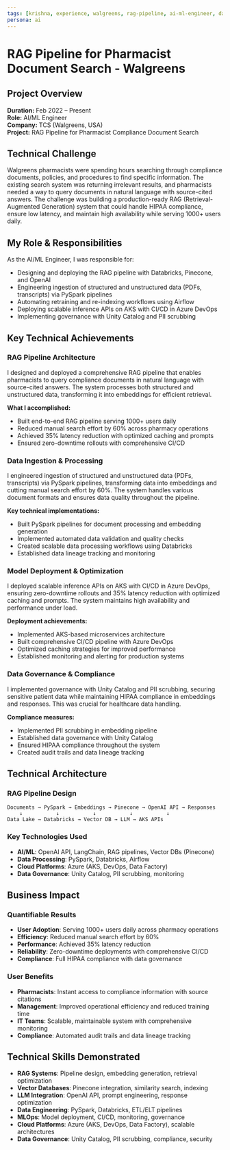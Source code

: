 ```yaml
---
tags: [krishna, experience, walgreens, rag-pipeline, ai-ml-engineer, databricks, pinecone, openai]
persona: ai
---
```


# RAG Pipeline for Pharmacist Document Search - Walgreens

## Project Overview

**Duration:** Feb 2022 – Present  
**Role:** AI/ML Engineer  
**Company:** TCS (Walgreens, USA)  
**Project:** RAG Pipeline for Pharmacist Compliance Document Search

## Technical Challenge

Walgreens pharmacists were spending hours searching through compliance documents, policies, and procedures to find specific information. The existing search system was returning irrelevant results, and pharmacists needed a way to query documents in natural language with source-cited answers. The challenge was building a production-ready RAG (Retrieval-Augmented Generation) system that could handle HIPAA compliance, ensure low latency, and maintain high availability while serving 1000+ users daily.

## My Role & Responsibilities

As the AI/ML Engineer, I was responsible for:
- Designing and deploying the RAG pipeline with Databricks, Pinecone, and OpenAI
- Engineering ingestion of structured and unstructured data (PDFs, transcripts) via PySpark pipelines
- Automating retraining and re-indexing workflows using Airflow
- Deploying scalable inference APIs on AKS with CI/CD in Azure DevOps
- Implementing governance with Unity Catalog and PII scrubbing

## Key Technical Achievements

### RAG Pipeline Architecture
I designed and deployed a comprehensive RAG pipeline that enables pharmacists to query compliance documents in natural language with source-cited answers. The system processes both structured and unstructured data, transforming it into embeddings for efficient retrieval.

**What I accomplished:**
- Built end-to-end RAG pipeline serving 1000+ users daily
- Reduced manual search effort by 60% across pharmacy operations
- Achieved 35% latency reduction with optimized caching and prompts
- Ensured zero-downtime rollouts with comprehensive CI/CD

### Data Ingestion & Processing
I engineered ingestion of structured and unstructured data (PDFs, transcripts) via PySpark pipelines, transforming data into embeddings and cutting manual search effort by 60%. The system handles various document formats and ensures data quality throughout the pipeline.

**Key technical implementations:**
- Built PySpark pipelines for document processing and embedding generation
- Implemented automated data validation and quality checks
- Created scalable data processing workflows using Databricks
- Established data lineage tracking and monitoring

### Model Deployment & Optimization
I deployed scalable inference APIs on AKS with CI/CD in Azure DevOps, ensuring zero-downtime rollouts and 35% latency reduction with optimized caching and prompts. The system maintains high availability and performance under load.

**Deployment achievements:**
- Implemented AKS-based microservices architecture
- Built comprehensive CI/CD pipeline with Azure DevOps
- Optimized caching strategies for improved performance
- Established monitoring and alerting for production systems

### Data Governance & Compliance
I implemented governance with Unity Catalog and PII scrubbing, securing sensitive patient data while maintaining HIPAA compliance in embeddings and responses. This was crucial for healthcare data handling.

**Compliance measures:**
- Implemented PII scrubbing in embedding pipeline
- Established data governance with Unity Catalog
- Ensured HIPAA compliance throughout the system
- Created audit trails and data lineage tracking

## Technical Architecture

### RAG Pipeline Design
```
Documents → PySpark → Embeddings → Pinecone → OpenAI API → Responses
    ↓           ↓           ↓           ↓           ↓
Data Lake → Databricks → Vector DB → LLM → AKS APIs
```

### Key Technologies Used
- **AI/ML**: OpenAI API, LangChain, RAG pipelines, Vector DBs (Pinecone)
- **Data Processing**: PySpark, Databricks, Airflow
- **Cloud Platforms**: Azure (AKS, DevOps, Data Factory)
- **Data Governance**: Unity Catalog, PII scrubbing, monitoring

## Business Impact

### Quantifiable Results
- **User Adoption**: Serving 1000+ users daily across pharmacy operations
- **Efficiency**: Reduced manual search effort by 60%
- **Performance**: Achieved 35% latency reduction
- **Reliability**: Zero-downtime deployments with comprehensive CI/CD
- **Compliance**: Full HIPAA compliance with data governance

### User Benefits
- **Pharmacists**: Instant access to compliance information with source citations
- **Management**: Improved operational efficiency and reduced training time
- **IT Teams**: Scalable, maintainable system with comprehensive monitoring
- **Compliance**: Automated audit trails and data lineage tracking

## Technical Skills Demonstrated

- **RAG Systems**: Pipeline design, embedding generation, retrieval optimization
- **Vector Databases**: Pinecone integration, similarity search, indexing
- **LLM Integration**: OpenAI API, prompt engineering, response optimization
- **Data Engineering**: PySpark, Databricks, ETL/ELT pipelines
- **MLOps**: Model deployment, CI/CD, monitoring, governance
- **Cloud Platforms**: Azure (AKS, DevOps, Data Factory), scalable architectures
- **Data Governance**: Unity Catalog, PII scrubbing, compliance, security
